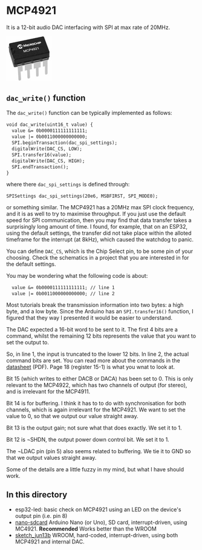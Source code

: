# MCP4921

It is a 12-bit audio DAC interfacing with SPI at max rate of 20MHz.

![](mcp4921.jpg)

## `dac_write()` function

The `dac_write()` function can be typically implemented as follows:
```
void dac_write(uint16_t value) {
  value &= 0b0000111111111111;
  value |= 0b0011000000000000;
  SPI.beginTransaction(dac_spi_settings);
  digitalWrite(DAC_CS, LOW);
  SPI.transfer16(value);
  digitalWrite(DAC_CS, HIGH);
  SPI.endTransaction();
}
```
where there `dac_spi_settings` is defined through:
```
SPISettings dac_spi_settings(20e6, MSBFIRST, SPI_MODE0);
```
or something similar. The MCP4921 has a 20MHz max SPI clock frequency, and it is as well to try to maximise throughput. If you just use the default speed for SPI communication, then you may find that data transfer takes a surprisingly long amount of time. I found, for example, that on an ESP32, using the default settings, the transfer did not take place within the alloted timeframe for the interrupt (at 8kHz), which caused the watchdog to panic. 

You can define `DAC_CS`, which is the Chip Select pin, to be some pin of your choosing. Check the schematics in a project that you are interested in for the default settings.

You may be wondering what the following code is about:
```
  value &= 0b0000111111111111; // line 1
  value |= 0b0011000000000000; // line 2
```
Most tutorials break the transmission information into two bytes: a high byte, and a low byte. Since the Arduino has an `SPI.transfer16()` function, I figured that they way I presented it would be easier to understand.

The DAC expected a 16-bit word to be sent to it. The first 4 bits are a command, whilst the remaining 12 bits represents the value that you want to set the output to. 

So, in line 1, the input is truncated to the lower 12 bits. In line 2, the actual command bits are set. You can read more about the commands in the [datasheet](http://ww1.microchip.com/downloads/en/DeviceDoc/21897B.pdf) (PDF). Page 18 (register 15-1) is what you wnat to look at. 

Bit 15 (which writes to either DACB or DACA) has been set to 0. This is only relevant to the MCP4922, which has two channels of output (for stereo), and is irrelevant for the MCP4911. 

Bit 14 is for buffering. I think it has to to do with synchronisation for both channels, which is again irrelevant for the MCP4921. We want to set the value to 0, so that we output our value straight away.

Bit 13 is the output gain; not sure what that does exactly. We set it to 1.

Bit 12 is ¬SHDN, the output power down control bit. We set it to 1.

The ¬LDAC pin (pin 5) also seems related to buffering. We tie it to GND so that we output values straight away.

Some of the details are a little fuzzy in my mind, but what I have should work.


## In this directory

* esp32-led: basic check on MCP4921 using an LED on the device's output pin (i.e. pin 8)
* [nano-sdcard](nano-sdcard) Arduino Nano (or Uno), SD card, interrupt-driven, using MC4921. **Recommended** Works better than the WROOM
* [sketch_jun13b](sketch_jun13b) WROOM, hard-coded, interrupt-driven, using both MCP4921 and internal DAC.
